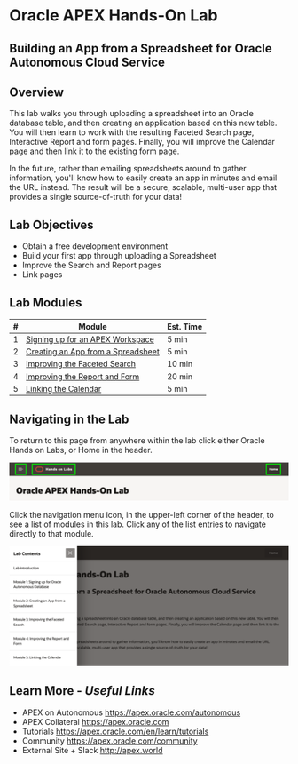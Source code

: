 # Oracle APEX Hands-On Lab

## Building an App from a Spreadsheet  for Oracle Autonomous Cloud Service

## Overview

This lab walks you through uploading a spreadsheet into an Oracle database table, and then creating an application based on this new table. You will then learn to work with the resulting Faceted Search page, Interactive Report and form pages. Finally, you will improve the Calendar page and then link it to the existing form page.

In the future, rather than emailing spreadsheets around to gather information, you'll know how to easily create an app in minutes and email the URL instead. The result will be a secure, scalable, multi-user app that provides a single source-of-truth for your data!

## Lab Objectives

* Obtain a free development environment
* Build your first app through uploading a Spreadsheet
* Improve the Search and Report pages
* Link pages

## Lab Modules

| # | Module | Est. Time |
| --- | --- | --- |
| 1 | [Signing up for an APEX Workspace](1-sign-up-apex.md) | 5 min |
| 2 | [Creating an App from a Spreadsheet](2-creating-an-app-from-a-spreadsheet.md) | 5 min |
| 3 | [Improving the Faceted Search](3-improving-the-faceted-search.md) | 10 min |
| 4 | [Improving the Report and Form](4-improving-the-report-and-form.md) | 20 min |
| 5 | [Linking the Calendar](5-linking-the-calendar.md) | 5 min |

## Navigating in the Lab
To return to this page from anywhere within the lab click either Oracle Hands on Labs, or Home in the header.

![](images/0/lab-header.png)

Click the navigation menu icon, in the upper-left corner of the header, to see a list of modules in this lab. Click any of the list entries to navigate directly to that module.

![](images/0/lab-menu.png)

## Learn More - *Useful Links*

- APEX on Autonomous   https://apex.oracle.com/autonomous
- APEX Collateral   https://apex.oracle.com
- Tutorials   https://apex.oracle.com/en/learn/tutorials
- Community   https://apex.oracle.com/community
- External Site + Slack   http://apex.world

